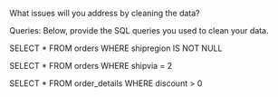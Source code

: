 What issues will you address by cleaning the data?





Queries:
Below, provide the SQL queries you used to clean your data.


SELECT * FROM orders WHERE shipregion IS NOT NULL

SELECT * FROM orders WHERE shipvia = 2

SELECT * FROM order_details WHERE discount > 0